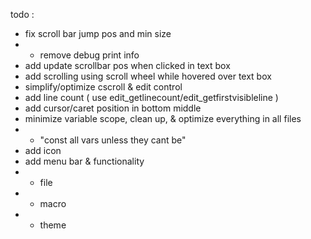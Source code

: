 todo :
- fix scroll bar jump pos and min size
- - remove debug print info
- add update scrollbar pos when clicked in text box
- add scrolling using scroll wheel while hovered over text box
- simplify/optimize cscroll & edit control
- add line count ( use edit_getlinecount/edit_getfirstvisibleline )
- add cursor/caret position in bottom middle
- minimize variable scope, clean up, & optimize everything in all files
- - "const all vars unless they cant be"
- add icon
- add menu bar & functionality
- - file
- - macro
- - theme
